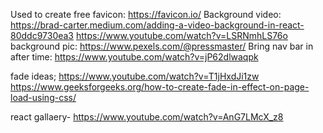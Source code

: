 Used to create free favicon: https://favicon.io/
Background video:
https://brad-carter.medium.com/adding-a-video-background-in-react-80ddc9730ea3
https://www.youtube.com/watch?v=LSRNmhLS76o
background pic: https://www.pexels.com/@pressmaster/
Bring nav bar in after time: https://www.youtube.com/watch?v=jP62dlwaqpk

fade ideas;
https://www.youtube.com/watch?v=T1jHxdJi1zw
https://www.geeksforgeeks.org/how-to-create-fade-in-effect-on-page-load-using-css/

react gallaery- https://www.youtube.com/watch?v=AnG7LMcX_z8
